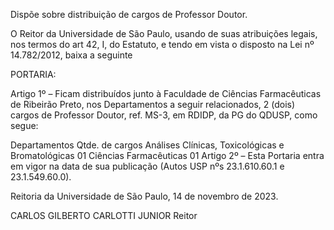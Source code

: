 Dispõe sobre distribuição de cargos de Professor Doutor.

O Reitor da Universidade de São Paulo, usando de suas atribuições legais, nos termos do art 42, I, do Estatuto, e tendo em vista o disposto na Lei nº 14.782/2012, baixa a seguinte

PORTARIA:

Artigo 1º – Ficam distribuídos junto à Faculdade de Ciências Farmacêuticas de Ribeirão Preto, nos Departamentos a seguir relacionados, 2 (dois) cargos de Professor Doutor, ref. MS-3, em RDIDP, da PG do QDUSP, como segue:

Departamentos	Qtde. de cargos
Análises Clínicas, Toxicológicas e Bromatológicas	01
Ciências Farmacêuticas	01
Artigo 2º – Esta Portaria entra em vigor na data de sua publicação (Autos USP nºs 23.1.610.60.1 e 23.1.549.60.0).

Reitoria da Universidade de São Paulo, 14 de novembro de 2023.

CARLOS GILBERTO CARLOTTI JUNIOR
Reitor